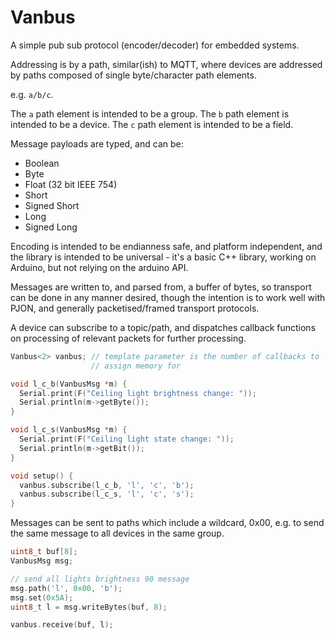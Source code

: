 # Vanbus

A simple pub sub protocol (encoder/decoder) for embedded systems.

Addressing is by a path, similar(ish) to MQTT, where devices are addressed by
paths composed of single byte/character path elements.

e.g. `a/b/c`.

The `a` path element is intended to be a group.
The `b` path element is intended to be a device.
The `c` path element is intended to be a field.

Message payloads are typed, and can be:

- Boolean
- Byte
- Float (32 bit IEEE 754)
- Short
- Signed Short
- Long
- Signed Long

Encoding is intended to be endianness safe, and platform independent, and the
library is intended to be universal - it's a basic C++ library, working on
Arduino, but not relying on the arduino API.

Messages are written to, and parsed from, a buffer of bytes, so transport can
be done in any manner desired, though the intention is to work well with PJON,
and generally packetised/framed transport protocols.

A device can subscribe to a topic/path, and dispatches callback functions on
processing of relevant packets for further processing.

```c++
Vanbus<2> vanbus; // template parameter is the number of callbacks to
                  // assign memory for

void l_c_b(VanbusMsg *m) {
  Serial.print(F("Ceiling light brightness change: "));
  Serial.println(m->getByte());
}

void l_c_s(VanbusMsg *m) {
  Serial.print(F("Ceiling light state change: "));
  Serial.println(m->getBit());
}

void setup() {
  vanbus.subscribe(l_c_b, 'l', 'c', 'b');
  vanbus.subscribe(l_c_s, 'l', 'c', 's');
}
```

Messages can be sent to paths which include a wildcard, 0x00, e.g. to send the
same message to all devices in the same group.

```c++
uint8_t buf[8];
VanbusMsg msg;

// send all lights brightness 90 message
msg.path('l', 0x00, 'b');
msg.set(0x5A);
uint8_t l = msg.writeBytes(buf, 8);

vanbus.receive(buf, l);
```
